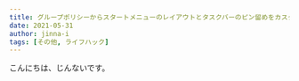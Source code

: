 ```yaml
---
title: グループポリシーからスタートメニューのレイアウトとタスクバーのピン留めをカスタムする
date: 2021-05-31
author: jinna-i
tags: [その他, ライフハック]
---
```


こんにちは、じんないです。

